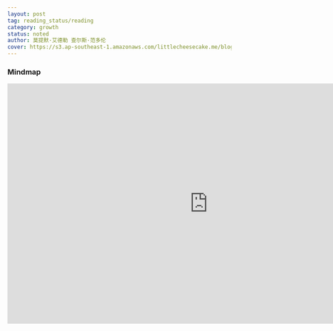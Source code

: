 ```yaml
---
layout: post
tag: reading_status/reading
category: growth
status: noted
author: 莫提默·艾德勒 查尔斯·范多伦
cover: https://s3.ap-southeast-1.amazonaws.com/littlecheesecake.me/blog-post/books/如何阅读一本书.jpg
---
```


### Mindmap

<div class="mindmap-container">
    <iframe src="https://xmind.app/embed/Z5zbDU" width="900px" height="540px" frameborder="0" scrolling="no"></iframe>
</div>